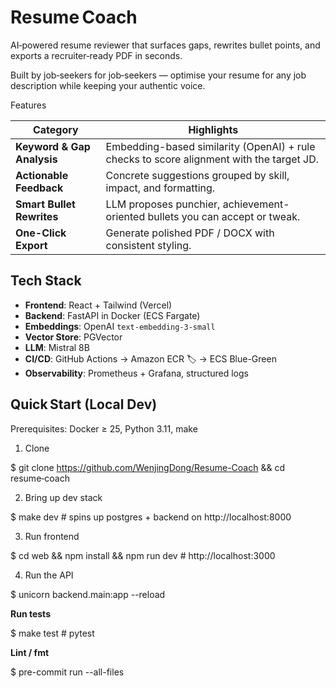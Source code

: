 # Resume Coach

AI‑powered resume reviewer that surfaces gaps, rewrites bullet points, and exports a recruiter‑ready PDF in seconds.

Built by job‑seekers for job‑seekers — optimise your resume for any job description while keeping your authentic voice.

 Features

| Category | Highlights |
|----------|------------|
| **Keyword & Gap Analysis** | Embedding-based similarity (OpenAI) + rule checks to score alignment with the target JD. |
| **Actionable Feedback** | Concrete suggestions grouped by skill, impact, and formatting. |
| **Smart Bullet Rewrites** | LLM proposes punchier, achievement-oriented bullets you can accept or tweak. |
| **One-Click Export** | Generate polished PDF / DOCX with consistent styling. |

##  Tech Stack

- **Frontend**: React + Tailwind (Vercel)
- **Backend**: FastAPI in Docker (ECS Fargate)
- **Embeddings**: OpenAI `text-embedding-3-small`
- **Vector Store**: PGVector
- **LLM**: Mistral 8B
- **CI/CD**: GitHub Actions → Amazon ECR 🏷️ → ECS Blue-Green
- **Observability**: Prometheus + Grafana, structured logs

##  Quick Start (Local Dev)
Prerequisites: Docker ≥ 25, Python 3.11, make
1. Clone
   
$ git clone https://github.com/WenjingDong/Resume-Coach && cd resume‑coach

2. Bring up dev stack
   
$ make dev   # spins up postgres + backend on http://localhost:8000

3. Run frontend
   
$ cd web && npm install && npm run dev  # http://localhost:3000

4. Run the API
   
$ unicorn backend.main:app --reload

**Run tests**

$ make test   # pytest

**Lint / fmt**

$ pre-commit run --all-files
